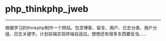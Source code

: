 php_thinkphp_jweb
===============

----------


根据学习的thinkphp制作一个网站。包含博客、留言、用户、日志分类、用户分组、日志关键字。计划前端实现终端自适应。想想还有很多东西要反刍……